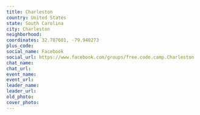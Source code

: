 ```yaml
---
title: Charleston
country: United States
state: South Carolina
city: Charleston
neighborhood: 
coordinates: 32.787601, -79.940273
plus_code:
social_name: Facebook
social_url: https://www.facebook.com/groups/free.code.camp.Charleston
chat_name:
chat_url:
event_name:
event_url:
leader_name:
leader_url:
old_photo: 
cover_photo:
---
```

